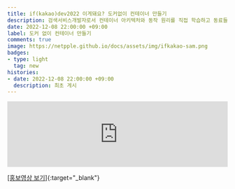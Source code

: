 ```yaml
---
title: if(kakao)dev2022 이게돼요? 도커없이 컨테이너 만들기  
description: 검색서비스개발자로서 컨테이너 아키텍처와 동작 원리를 직접 학습하고 동료들과 나누면서  사내 교육 과정으로 탄생하게 된 '컨테이너 인터널'을 if kakao 2022를 통해 외부에 공개합니다.  클라우드와 컨테이너 기술에 관심이 있는 서비스 개발자를 온라인에서 만나 쉽게 컨테이너 동작을 이해하고 직접 컨테이너를 만드는 실습까지 진행할 예정이니 많은 관심 부탁드려요!       
date: 2022-12-08 22:00:00 +09:00  
label: 도커 없이 컨테이너 만들기  
comments: true  
image: https://netpple.github.io/docs/assets/img/ifkakao-sam.png  
badges:
- type: light  
  tag: new  
histories:  
- date: 2022-12-08 22:00:00 +09:00    
  description: 최초 게시  
---
```

<div class="responsive-wrap">
  <iframe src="https://if.kakao.com/2022/session/104" frameborder="0" width="100%" allowfullscreen="true" mozallowfullscreen="true" webkitallowfullscreen="true"></iframe>
</div>

[[홍보영상 보기]](https://www.youtube.com/watch?v=EO5AdwO5NTc#){:target="_blank"}